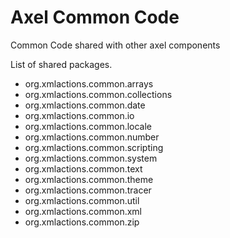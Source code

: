 # Axel Common Code
Common Code shared with other axel components

List of shared packages.
- org.xmlactions.common.arrays
- org.xmlactions.common.collections
- org.xmlactions.common.date
- org.xmlactions.common.io
- org.xmlactions.common.locale
- org.xmlactions.common.number
- org.xmlactions.common.scripting
- org.xmlactions.common.system
- org.xmlactions.common.text
- org.xmlactions.common.theme
- org.xmlactions.common.tracer
- org.xmlactions.common.util
- org.xmlactions.common.xml
- org.xmlactions.common.zip 